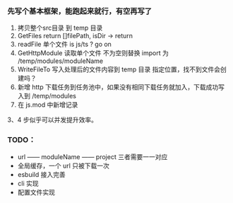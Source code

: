 
### 先写个基本框架，能跑起来就行，有空再写了

1. 拷贝整个src目录 到 temp 目录 
2. GetFiles return []filePath, isDir -> return
3. readFile 单个文件 is js/ts ? go on
4. GetHttpModule 读取单个文件 不为空则替换 import 为 /temp/modules/moduleName
5. WriteFileTo 写入处理后的文件内容到 temp 目录 指定位置，找不到文件会创建吗？
6. 新增 http 下载任务到任务池中，如果没有相同下载任务就加入，下载成功写入到 /temp/modules 
7. 在 js.mod 中新增记录

3、4 步似乎可以并发提升效率。

### TODO：

- url —— moduleName —— project 三者需要一一对应
- 全局缓存，一个 url 只被下载一次
- esbuild 接入完善
- cli 实现
- 配置文件实现



